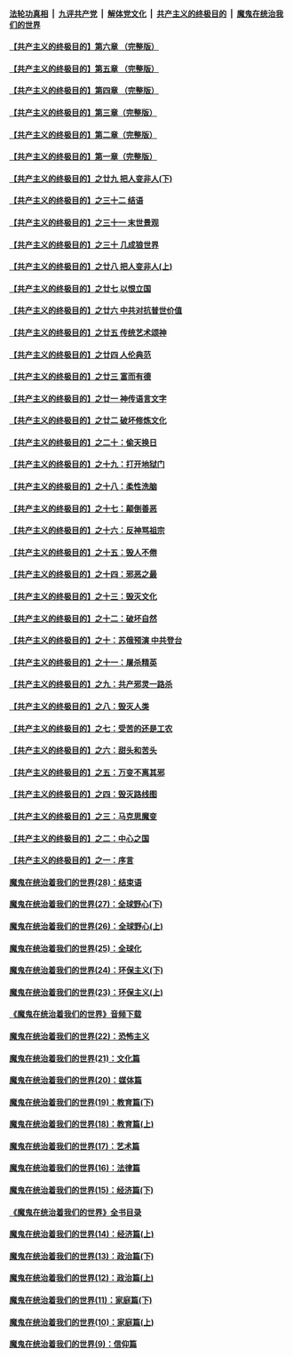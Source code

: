 ####  [法轮功真相](../../../../basic/blob/master/README.md?t=06022131) &nbsp;|&nbsp; [九评共产党](../../../../9ping.md/blob/master/README.md?t=06022131) &nbsp;|&nbsp; [解体党文化](../../../../jtdwh.md/blob/master/README.md?t=06022131)  &nbsp;|&nbsp; [共产主义的终极目的](../../../../gczydzjmd.md/blob/master/README.md?t=06022131) &nbsp;|&nbsp; [魔鬼在统治我们的世界](../../../../mgztzwmdsj.md/blob/master/README.md?t=06022131) 

#### [【共产主义的终极目的】第六章 （完整版）](../pages/nsc422/n11428913.md?t=06022131) 

#### [【共产主义的终极目的】第五章 （完整版）](../pages/nsc422/n11428912.md?t=06022131) 

#### [【共产主义的终极目的】第四章 （完整版）](../pages/nsc422/n11428907.md?t=06022131) 

#### [【共产主义的终极目的】第三章（完整版）](../pages/nsc422/n11428848.md?t=06022131) 

#### [【共产主义的终极目的】第二章（完整版）](../pages/nsc422/n11428831.md?t=06022131) 

#### [【共产主义的终极目的】第一章（完整版）](../pages/nsc422/n11417651.md?t=06022131) 

#### [【共产主义的终极目的】之廿九 把人变非人(下)](../pages/nsc422/n11344140.md?t=06022131) 

#### [【共产主义的终极目的】之三十二 结语](../pages/nsc422/n11360535.md?t=06022131) 

#### [【共产主义的终极目的】之三十一 末世景观](../pages/nsc422/n11351129.md?t=06022131) 

#### [【共产主义的终极目的】之三十 几成狼世界](../pages/nsc422/n11348280.md?t=06022131) 

#### [【共产主义的终极目的】之廿八 把人变非人(上)](../pages/nsc422/n11340492.md?t=06022131) 

#### [【共产主义的终极目的】之廿七 以恨立国](../pages/nsc422/n11336944.md?t=06022131) 

#### [【共产主义的终极目的】之廿六 中共对抗普世价值](../pages/nsc422/n11324785.md?t=06022131) 

#### [【共产主义的终极目的】之廿五 传统艺术颂神](../pages/nsc422/n11296396.md?t=06022131) 

#### [【共产主义的终极目的】之廿四 人伦典范](../pages/nsc422/n11296397.md?t=06022131) 

#### [【共产主义的终极目的】之廿三 富而有德](../pages/nsc422/n11283598.md?t=06022131) 

#### [【共产主义的终极目的】之廿一 神传语言文字](../pages/nsc422/n11263265.md?t=06022131) 

#### [【共产主义的终极目的】之廿二 破坏修炼文化](../pages/nsc422/n11245728.md?t=06022131) 

#### [【共产主义的终极目的】之二十：偷天换日](../pages/nsc422/n11238846.md?t=06022131) 

#### [【共产主义的终极目的】之十九：打开地狱门](../pages/nsc422/n11206376.md?t=06022131) 

#### [【共产主义的终极目的】之十八：柔性洗脑](../pages/nsc422/n11199994.md?t=06022131) 

#### [【共产主义的终极目的】之十七：颠倒善恶](../pages/nsc422/n11179782.md?t=06022131) 

#### [【共产主义的终极目的】之十六：反神骂祖宗](../pages/nsc422/n11166798.md?t=06022131) 

#### [【共产主义的终极目的】之十五：毁人不倦](../pages/nsc422/n11166792.md?t=06022131) 

#### [【共产主义的终极目的】之十四：邪恶之最](../pages/nsc422/n11150249.md?t=06022131) 

#### [【共产主义的终极目的】之十三：毁灭文化](../pages/nsc422/n11135227.md?t=06022131) 

#### [【共产主义的终极目的】之十二：破坏自然](../pages/nsc422/n11135214.md?t=06022131) 

#### [【共产主义的终极目的】之十：苏俄预演 中共登台](../pages/nsc422/n11118424.md?t=06022131) 

#### [【共产主义的终极目的】之十一：屠杀精英](../pages/nsc422/n11118442.md?t=06022131) 

#### [【共产主义的终极目的】之九：共产邪灵一路杀](../pages/nsc422/n11114139.md?t=06022131) 

#### [【共产主义的终极目的】之八：毁灭人类](../pages/nsc422/n11108503.md?t=06022131) 

#### [【共产主义的终极目的】之七：受苦的还是工农](../pages/nsc422/n11101809.md?t=06022131) 

#### [【共产主义的终极目的】之六：甜头和苦头](../pages/nsc422/n11096971.md?t=06022131) 

#### [【共产主义的终极目的】之五：万变不离其邪](../pages/nsc422/n11091285.md?t=06022131) 

#### [【共产主义的终极目的】之四：毁灭路线图](../pages/nsc422/n11086284.md?t=06022131) 

#### [【共产主义的终极目的】之三：马克思魔变](../pages/nsc422/n11061941.md?t=06022131) 

#### [【共产主义的终极目的】之二：中心之国](../pages/nsc422/n11047728.md?t=06022131) 

#### [【共产主义的终极目的】之一：序言](../pages/nsc422/n11086077.md?t=06022131) 

#### [魔鬼在统治着我们的世界(28)：结束语](../pages/nsc422/n10936246.md?t=06022131) 

#### [魔鬼在统治着我们的世界(27)：全球野心(下)](../pages/nsc422/n10928319.md?t=06022131) 

#### [魔鬼在统治着我们的世界(26)：全球野心(上)](../pages/nsc422/n10900318.md?t=06022131) 

#### [魔鬼在统治着我们的世界(25)：全球化](../pages/nsc422/n10788205.md?t=06022131) 

#### [魔鬼在统治着我们的世界(24)：环保主义(下)](../pages/nsc422/n10695307.md?t=06022131) 

#### [魔鬼在统治着我们的世界(23)：环保主义(上)](../pages/nsc422/n10688613.md?t=06022131) 

#### [《魔鬼在统治着我们的世界》音频下载](../pages/nsc422/n10635553.md?t=06022131) 

#### [魔鬼在统治着我们的世界(22)：恐怖主义](../pages/nsc422/n10614727.md?t=06022131) 

#### [魔鬼在统治着我们的世界(21)：文化篇](../pages/nsc422/n10597706.md?t=06022131) 

#### [魔鬼在统治着我们的世界(20)：媒体篇](../pages/nsc422/n10586579.md?t=06022131) 

#### [魔鬼在统治着我们的世界(19)：教育篇(下)](../pages/nsc422/n10564808.md?t=06022131) 

#### [魔鬼在统治着我们的世界(18)：教育篇(上)](../pages/nsc422/n10526970.md?t=06022131) 

#### [魔鬼在统治着我们的世界(17)：艺术篇](../pages/nsc422/n10499093.md?t=06022131) 

#### [魔鬼在统治着我们的世界(16)：法律篇](../pages/nsc422/n10485969.md?t=06022131) 

#### [魔鬼在统治着我们的世界(15)：经济篇(下)](../pages/nsc422/n10469975.md?t=06022131) 

#### [《魔鬼在统治着我们的世界》全书目录](../pages/nsc422/n10464261.md?t=06022131) 

#### [魔鬼在统治着我们的世界(14)：经济篇(上)](../pages/nsc422/n10457370.md?t=06022131) 

#### [魔鬼在统治着我们的世界(13)：政治篇(下)](../pages/nsc422/n10448270.md?t=06022131) 

#### [魔鬼在统治着我们的世界(12)：政治篇(上)](../pages/nsc422/n10444576.md?t=06022131) 

#### [魔鬼在统治着我们的世界(11)：家庭篇(下)](../pages/nsc422/n10440961.md?t=06022131) 

#### [魔鬼在统治着我们的世界(10)：家庭篇(上)](../pages/nsc422/n10435448.md?t=06022131) 

#### [魔鬼在统治着我们的世界(9)：信仰篇](../pages/nsc422/n10432159.md?t=06022131) 


